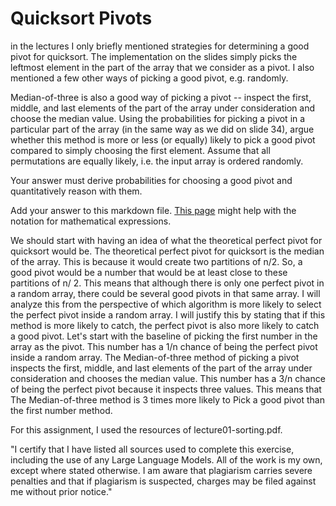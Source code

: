 # Quicksort Pivots

in the lectures I only briefly mentioned strategies for determining a good pivot
for quicksort. The implementation on the slides simply picks the leftmost
element in the part of the array that we consider as a pivot. I also mentioned a
few other ways of picking a good pivot, e.g. randomly.

Median-of-three is also a good way of picking a pivot -- inspect the first,
middle, and last elements of the part of the array under consideration and
choose the median value. Using the probabilities for picking a pivot in a
particular part of the array (in the same way as we did on slide 34), argue
whether this method is more or less (or equally) likely to pick a good pivot
compared to simply choosing the first element. Assume that all permutations are
equally likely, i.e. the input array is ordered randomly.

Your answer must derive probabilities for choosing a good pivot and
quantitatively reason with them.

Add your answer to this markdown file. [This
page](https://docs.github.com/en/get-started/writing-on-github/working-with-advanced-formatting/writing-mathematical-expressions)
might help with the notation for mathematical expressions.


We should start with having an idea of what the theoretical perfect pivot for quicksort would be. The theoretical perfect pivot for quicksort is the median of the array. This is because it would create two partitions of n/2. So, a good pivot would be a number that would be at least close to these partitions of n/ 2. This means that although there is only one perfect pivot in a random array, there could be several good pivots in that same array. 
I will analyze this from the perspective of which algorithm is more likely to select the perfect pivot inside a random array. I will justify this by stating that if this method is more likely to catch, the perfect pivot is also more likely to catch a good pivot. Let's start with the baseline of picking the first number in the array as the pivot. This number has a 1/n chance of being the perfect pivot inside a random array. 
The Median-of-three method of picking a pivot inspects the first, middle, and last elements of the part of the array under consideration and chooses the median value. This number has a 3/n chance of being the perfect pivot because it inspects three values. 
This means that The Median-of-three method is 3 times more likely to Pick a good pivot than the first number method.

For this assignment, I used the resources of lecture01-sorting.pdf.

"I certify that I have listed all sources used to complete this exercise, including the use of any Large Language Models. All of the work is my own, except where stated otherwise. I am aware that plagiarism carries severe penalties and that if plagiarism is suspected, charges may be filed against me without prior notice."
